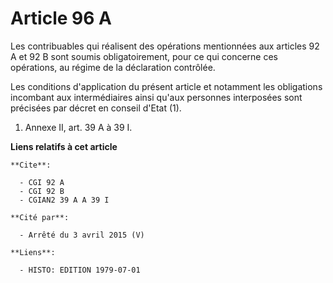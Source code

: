 # Article 96 A

Les contribuables qui réalisent des opérations mentionnées aux articles 92 A et 92 B sont soumis obligatoirement, pour ce qui
concerne ces opérations, au régime de la déclaration contrôlée.

Les conditions d'application du présent article et notamment les obligations incombant aux intermédiaires ainsi qu'aux
personnes interposées sont précisées par décret en conseil d'Etat (1).

1)  Annexe II, art. 39 A à 39 I.

**Liens relatifs à cet article**

	**Cite**:

	  - CGI 92 A
	  - CGI 92 B
	  - CGIAN2 39 A A 39 I

	**Cité par**:

	  - Arrêté du 3 avril 2015 (V)

	**Liens**:

	  - HISTO: EDITION 1979-07-01

